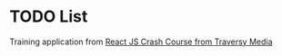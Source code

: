 # TODO List

Training application from [React JS Crash Course from Traversy Media](https://www.youtube.com/watch?v=sBws8MSXN7A)
